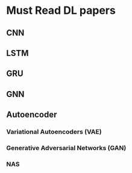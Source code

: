 # Must Read DL papers

## CNN

## LSTM

## GRU

## GNN

## Autoencoder

### Variational Autoencoders (VAE)

### Generative Adversarial Networks (GAN)

### NAS
